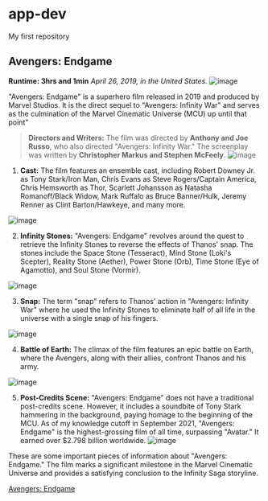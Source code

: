 # app-dev
My first repository
## Avengers: Endgame
**Runtime: 3hrs and 1min**
*April 26, 2019, in the United States.*
![image](https://github.com/Estrada03/app-dev/assets/134744904/73c89dee-0c1b-466c-8a5b-1c625d5d4563)

"Avengers: Endgame" is a superhero film released in 2019 and produced by Marvel Studios. It is the direct sequel to "Avengers: Infinity War" and serves as the culmination of the Marvel Cinematic Universe (MCU) up until that point"

>**Directors and Writers:** The film was directed by **Anthony and Joe Russo**, who also directed "Avengers: Infinity War." The screenplay was written by **Christopher Markus and Stephen McFeely**.                     ![image](https://github.com/Estrada03/app-dev/assets/134744904/c30a48ff-36a7-4cc2-9acf-16e24ac9bdb8)

1. **Cast:** The film features an ensemble cast, including Robert Downey Jr. as Tony Stark/Iron Man, Chris Evans as Steve Rogers/Captain America, Chris Hemsworth as Thor, Scarlett Johansson as Natasha Romanoff/Black Widow, Mark Ruffalo as Bruce Banner/Hulk, Jeremy Renner as Clint Barton/Hawkeye, and many more.

  ![image](https://github.com/Estrada03/app-dev/assets/134744904/d4caacc2-dfbe-468a-9492-108b515bbada)

2. **Infinity Stones:** "Avengers: Endgame" revolves around the quest to retrieve the Infinity Stones to reverse the effects of Thanos' snap. The stones include the Space Stone (Tesseract), Mind Stone (Loki's Scepter), Reality Stone (Aether), Power Stone (Orb), Time Stone (Eye of Agamotto), and Soul Stone (Vormir).

![image](https://github.com/Estrada03/app-dev/assets/134744904/1f902331-e7d5-41af-8f7d-6fae4630ee90)

3. **Snap:** The term "snap" refers to Thanos' action in "Avengers: Infinity War" where he used the Infinity Stones to eliminate half of all life in the universe with a single snap of his fingers. 

  ![image](https://github.com/Estrada03/app-dev/assets/134744904/ec824105-7c99-4dcc-aad0-ac9a69f57dc5)

4. **Battle of Earth:** The climax of the film features an epic battle on Earth, where the Avengers, along with their allies, confront Thanos and his army.

  ![image](https://github.com/Estrada03/app-dev/assets/134744904/070baf37-012e-4fc0-8076-dfc6954c2bc3)

5. **Post-Credits Scene:** "Avengers: Endgame" does not have a traditional post-credits scene. However, it includes a soundbite of Tony Stark hammering in the background, paying homage to the beginning of the MCU. As of my knowledge cutoff in September 2021, "Avengers: Endgame" is the highest-grossing film of all time, surpassing "Avatar." It earned over $2.798 billion worldwide. 
  ![image](https://github.com/Estrada03/app-dev/assets/134744904/7b4efe91-8471-4054-b2a5-e2e5e372330c)

These are some important pieces of information about "Avengers: Endgame." The film marks a significant milestone in the Marvel Cinematic Universe and provides a satisfying conclusion to the Infinity Saga storyline.

[Avengers: Endgame](https://www.imdb.com/title/tt4154796/?ref_=tt_mv_close)
